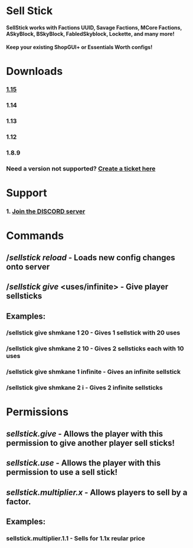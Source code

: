 # Sell Stick
#### SellStick works with Factions UUID, Savage Factions, MCore Factions, ASkyBlock, BSkyBlock, FabledSkyblock, Lockette, and many more!
#### Keep your existing **ShopGUI+** or **Essentials Worth** configs!

# Downloads
### [1.15](https://github.com/shmkane/SellStick/releases/tag/1.15)
### 1.14
### 1.13
### 1.12
### 1.8.9
### Need a version not supported? [Create a ticket here](https://github.com/shmkane/SellStick/issues)


# Support
### 1. [Join the DISCORD server](https://discord.gg/Q4CMsKC)



# Commands
## /*sellstick reload* - Loads new config changes onto server
## /*sellstick give* <player> <amount> <uses/infinite> - Give player sellsticks
   
## Examples:
 
### /sellstick give shmkane 1 20 - Gives 1 sellstick with 20 uses
### /sellstick give shmkane 2 10 - Gives 2 sellsticks each with 10 uses
### /sellstick give shmkane 1 infinite - Gives an infinite sellstick
### /sellstick give shmkane 2 i - Gives 2 infinite sellsticks


# Permissions 
## *sellstick.give* - Allows the player with this permission to give another player sell sticks!
## *sellstick.use* - Allows the player with this permission to use a sell stick!
## *sellstick.multiplier.x* - Allows players to sell by a factor. 

## Examples:
### sellstick.multiplier.1.1 - Sells for 1.1x reular price
